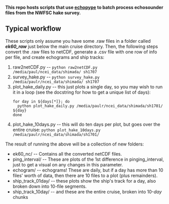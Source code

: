 **This repo hosts scripts that use [echopype](https://github.com/OSOceanAcoustics/echopype) to batch process echosounder files from the NWFSC hake survey.**



Typical workflow
---------------------------------

These scripts only assume you have some .raw files in a folder called ***ek60_raw*** just below the main cruise directory. Then, the following steps convert the .raw files to netCDF, generate a .csv file with one row of info per file, and create echograms and ship tracks:

1. raw2netCDF.py --  `python raw2netCDF.py /media/paul/ncei_data/shimada/ sh1707`
2. survey_hake.py --  `python survey_hake.py /media/paulr/ncei_data/shimada/ sh1707`
3. plot\_hake\_daily.py -- this just plots a single day, so you may wish to run it in a loop (see the docstring for how to get a unique list of days):
    ```
    for day in ${days[*]}; do
      python plot_hake_daily.py /media/paulr/ncei_data/shimada/sh1701/ ${day}
    done
    ```
4. plot\_hake\_10days.py -- this will do ten days per plot, but goes over the entire cruise: `python plot_hake_10days.py /media/paulr/ncei_data/shimada/sh1701/`


The result of running the above will be a collection of new folders:
- ek60\_nc/ -- Contains all the converted netCDF files.
- ping_interval/ -- These are plots of the 1st difference in pinging\_interval, just to get a visual on any changes in this parameter.
- echogram/ -- echograms! These are daily, but if a day has more than 10 files' worth of data, then there are 10 files to a plot (plus remainders).
- ship\_track\_01day/ -- these plots show the ship's track for a day, also broken down into 10-file segments. 
- ship\_track\_10day/ -- and these are the entire cruise, broken into 10-_day_ chunks

